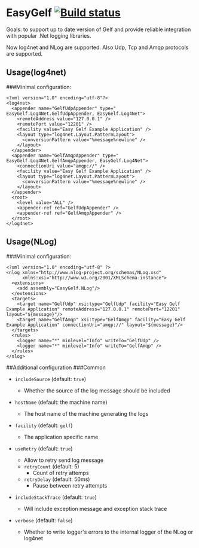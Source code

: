 EasyGelf [![Build status](https://ci.appveyor.com/api/projects/status/o7ni0ymhjhvcsn8u/branch/master?svg=true)](https://ci.appveyor.com/project/Pliner/easygelf/branch/master)
========
Goals: to support up to date version of Gelf and provide reliable integration with popular .Net logging libraries.

Now log4net and NLog are supported. Also Udp, Tcp and Amqp protocols are supported.

## Usage(log4net)

###Minimal configuration:

``` 
<?xml version="1.0" encoding="utf-8"?>
<log4net>
  <appender name="GelfUdpAppender" type=" EasyGelf.Log4Net.GelfUdpAppender, EasyGelf.Log4Net">
    <remoteAddress value="127.0.0.1" />
    <remotePort value="12201" />
    <facility value="Easy Gelf Example Application" />
    <layout type="log4net.Layout.PatternLayout">
      <conversionPattern value="%message%newline" />
    </layout>
  </appender>
  <appender name="GelfAmqpAppender" type=" EasyGelf.Log4Net.GelfAmqpAppender, EasyGelf.Log4Net">
    <connectionUri value="amqp://" />
    <facility value="Easy Gelf Example Application" />
    <layout type="log4net.Layout.PatternLayout">
      <conversionPattern value="%message%newline" />
    </layout>
  </appender>
  <root>
    <level value="ALL" />
    <appender-ref ref="GelfUdpAppender" />
    <appender-ref ref="GelfAmqpAppender" />
  </root>
</log4net>
```                                

## Usage(NLog)

###Minimal configuration:

```
<?xml version="1.0" encoding="utf-8" ?>
<nlog xmlns="http://www.nlog-project.org/schemas/NLog.xsd"
      xmlns:xsi="http://www.w3.org/2001/XMLSchema-instance">
  <extensions>
    <add assembly="EasyGelf.NLog"/>
  </extensions>
  <targets>
    <target name="GelfUdp" xsi:type="GelfUdp" facility="Easy Gelf Example Application" remoteAddress="127.0.0.1" remotePort="12201" layout="${message}"/>
    <target name="GelfAmqp" xsi:type="GelfAmqp" facility="Easy Gelf Example Application" connectionUri="amqp://" layout="${message}"/>
  </targets>
  <rules>
    <logger name="*" minlevel="Info" writeTo="GelfUdp" />
    <logger name="*" minlevel="Info" writeTo="GelfAmqp" />
  </rules>
</nlog>

```



##Additional configuration
###Common

* `includeSource` (default: `true`)
  * Whether the source of the log message should be included

* `hostName` (default: the machine name)
  * The host name of the machine generating the logs

* `facility` (default: `gelf`)
  * The application specific name

* `useRetry` (default: `true`)
  * Allow to retry send log message
  * `retryCount` (default: 5) 
	* Count of retry attemps 
  * `retryDelay` (default: 50ms)
	* Pause between retry attempts


* `includeStackTrace` (default: `true`)
  * Will include exception message and exception stack trace
	
* `verbose` (default: `false`)
  * Whether to write logger's errors to the internal logger of the NLog or log4net

